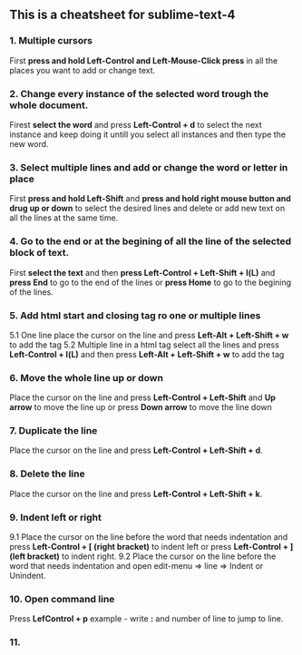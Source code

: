 ## This is a cheatsheet for sublime-text-4

### 1. Multiple cursors

First **press and hold Left-Control and Left-Mouse-Click press** in all the places you want to add or change text.

### 2. Change every instance of the selected word trough the whole document.

Firest **select the word** and press **Left-Control + d** to select the next instance and keep doing it untill you select all instances and then type the new word.

### 3. Select multiple lines and add or change the word or letter in place

First **press and hold Left-Shift** and **press and hold right mouse button and drug up or down** to select the desired lines and delete or add new text on all the lines at the same time.

### 4. Go to the end or at the begining of all the line of the selected block of text.

First **select the text** and then **press Left-Control + Left-Shift + l(L)** and **press End** to go to the end of the lines or **press Home** to go to the begining of the lines.

### 5. Add html start and closing tag ro one or multiple lines

5.1 One line
place the cursor on the line and press **Left-Alt + Left-Shift + w** to add the tag
5.2 Multiple line in a html tag
select all the lines and press **Left-Control + l(L)** and then press **Left-Alt + Left-Shift + w** to add the tag

### 6. Move the whole line up or down
Place the cursor on the line and press **Left-Control + Left-Shift** and **Up arrow** to move the line up or press **Down arrow** to move the line down

### 7. Duplicate the line

Place the cursor on the line and press **Left-Control + Left-Shift + d**.

### 8. Delete the line

Place the cursor on the line and press **Left-Control + Left-Shift + k**.

### 9. Indent left or right

9.1 Place the cursor on the line before the word that needs indentation and press **Left-Control + \[ (right bracket)** to indent left or press **Left-Control + \](left bracket)** to indent right.
9.2 Place the cursor on the line before the word that needs indentation and open edit-menu => line => Indent or Unindent.

### 10. Open command line
Press **LefControl + p**
example - write **:** and number of line to jump to line.

### 11. 